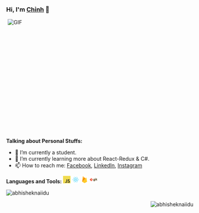 ### Hi, I'm [Chỉnh](https://chinhfyb12.github.io) 👋

<img align="right" alt="GIF" src="https://github.com/abhisheknaiidu/abhisheknaiidu/blob/master/code.gif?raw=true" width="500" height="320" />

**Talking about Personal Stuffs:**
- 🔭 I’m currently a student.
- 🌱 I’m currently learning more about React-Redux & C#.
- 📫 How to reach me: [Facebook](https://www.facebook.com/pdc0102), [LinkedIn](https://www.linkedin.com/in/phạm-chỉnh-a244971a7), [Instagram](https://www.instagram.com/chinhfyb12)

**Languages and Tools:**
<code><img height="20" src="https://raw.githubusercontent.com/github/explore/80688e429a7d4ef2fca1e82350fe8e3517d3494d/topics/javascript/javascript.png"></code>
<code><img height="20" src="https://raw.githubusercontent.com/github/explore/80688e429a7d4ef2fca1e82350fe8e3517d3494d/topics/react/react.png"></code>
<code><img height="20" src="https://raw.githubusercontent.com/github/explore/80688e429a7d4ef2fca1e82350fe8e3517d3494d/topics/firebase/firebase.png"></code>
<code><img height="20" src="https://raw.githubusercontent.com/github/explore/80688e429a7d4ef2fca1e82350fe8e3517d3494d/topics/git/git.png"></code>

<p align="start"> <img src="https://github-readme-stats.vercel.app/api/top-langs/?username=chinhfyb12&theme=gotham&hide_langs_below=1" alt="abhisheknaiidu" />
<p align="end"> <img src="https://github-readme-stats.vercel.app/api?username=abhisheknaiidu&show_icons=true&theme=gotham" alt="abhisheknaiidu" />
